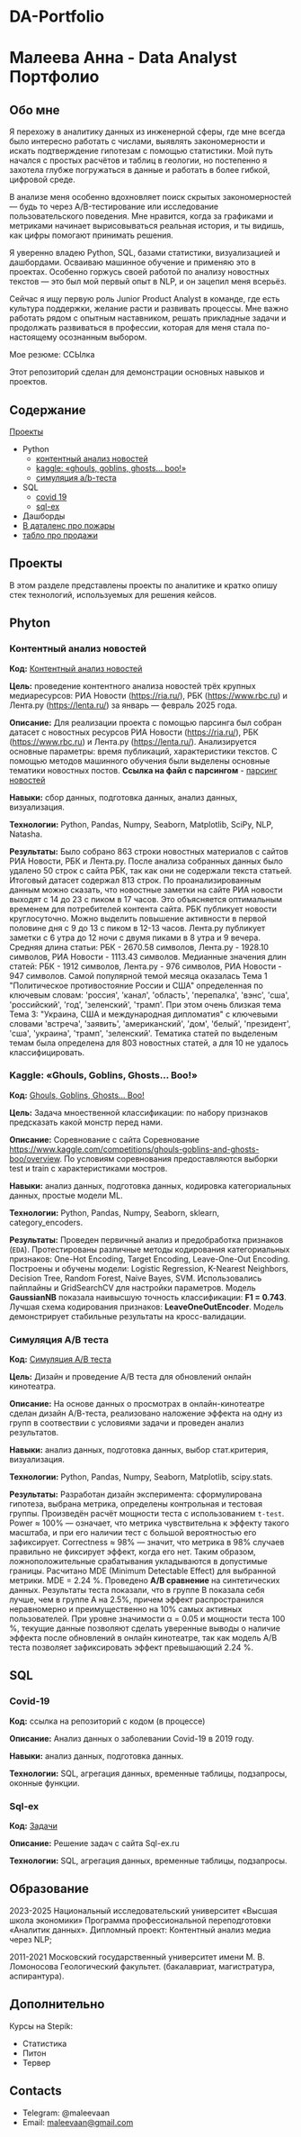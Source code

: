 # DA-Portfolio
# Малеева Анна - Data Analyst Портфолио
## Обо мне
Я перехожу в аналитику данных из инженерной сферы, где мне всегда было интересно работать с числами, выявлять закономерности и искать подтверждение гипотезам с помощью статистики. Мой путь начался с простых расчётов и таблиц в геологии, но постепенно я захотела глубже погружаться в данные и работать в более гибкой, цифровой среде.

В анализе меня особенно вдохновляет поиск скрытых закономерностей — будь то через A/B-тестирование или исследование пользовательского поведения. Мне нравится, когда за графиками и метриками начинает вырисовываться реальная история, и ты видишь, как цифры помогают принимать решения.

Я уверенно владею Python, SQL, базами статистики, визуализацией и дашбордами. Осваиваю машинное обучение и применяю это в проектах. Особенно горжусь своей работой по анализу новостных текстов — это был мой первый опыт в NLP, и он зацепил меня всерьёз.

Сейчас я ищу первую роль Junior Product Analyst в команде, где есть культура поддержки, желание расти и развивать процессы. Мне важно работать рядом с опытным наставником, решать прикладные задачи и продолжать развиваться в профессии, которая для меня стала по-настоящему осознанным выбором.

Мое резюме: ССЫлка

Этот репозиторий сделан для демонстрации основных навыков и проектов. 

## Содержание
[Проекты](#проекты)
  - Python
    - [контентный анализ новостей](#-контентный-анализ-новостей)
    - [kaggle: «ghouls, goblins, ghosts… boo!»](#-kaggle:-«ghouls,-goblins,-ghosts…-boo!»)
    - [симуляция а/b-теста](#-симуляция-а/b-теста) 
  - SQL
    - [covid 19](#-covid-19)
    - [sql-ex](#-sql-ex)
  - Дашборды
   -  [В даталенс про пожары](ссылка)
   -  [табло про продажи](ссылка)


## Проекты
В этом разделе представлены проекты по аналитике и кратко опишу стек технологий, используемых для решения кейсов.

## Phyton

### Контентный анализ новостей
**Код:** [Контентный анализ новостей](https://github.com/maleevaan/Portfolio-projects/blob/main/%D0%9D%D0%BE%D0%B2%D0%BE%D1%81%D1%82%D0%B8.ipynb)

**Цель:** проведение контентного анализа новостей трёх крупных медиаресурсов: РИА Новости (https://ria.ru/), РБК (https://www.rbc.ru) и Лента.ру (https://lenta.ru/) за январь — февраль 2025 года.

**Описание:** Для реализации проекта с помощью парсинга был собран датасет с новостных ресурсов РИА Новости (https://ria.ru/), РБК (https://www.rbc.ru) и Лента.ру (https://lenta.ru/). Анализируется основные параметры: время публикаций, характеристики текстов. С помощью методов машинного обучения были выделены основные тематики новостных постов. 
**Ссылка на файл с парсингом** - [парсинг новостей](https://github.com/maleevaan/Portfolio-projects/blob/main/%D0%9F%D0%B0%D1%80%D1%81%D0%B8%D0%BD%D0%B3%20%D0%BD%D0%BE%D0%B2%D0%BE%D1%81%D1%82%D0%B5%D0%B9.ipynb) 

**Навыки:** сбор данных, подготовка данных, анализ данных, визуализация.

**Технологии:** Python, Pandas, Numpy, Seaborn, Matplotlib, SciPy, NLP, Natasha.

**Результаты:** Было собрано 863 строки новостных материалов с сайтов РИА Новости, РБК и Лента.ру. После анализа собранных данных было удалено 50 строк с сайта РБК, так как они не содержали текста статьей. Итоговый датасет содержал 813 строк.
По проанализированным данным можно сказать, что новостные заметки на сайте РИА новости выходят с 14 до 23 с пиком в 17 часов. Это объясняется оптимальным временем для потребителей контента сайта. РБК публикует новости круглосуточно. Можно выделить повышение активности в первой половине дня с 9 до 13 с пиком в 12-13 часов. Лента.ру публикует заметки с 6 утра до 12 ночи с двумя пиками в 8 утра и 9 вечера. Средняя длина статьи: РБК - 2670.58 символов, Лента.ру - 1928.10 символов, РИА Новости - 1113.43 символов. 
Медианные значения длин статей: РБК - 1912 символов, Лента.ру - 976 символов, РИА Новости - 947 символов. 
Самой популярной темой месяца оказалась Тема 1 "Политическое противостояние России и США" определенная по ключевым словам: 'россия', 'канал', 'область', 'перепалка', 'вэнс', 'сша', 'российский', 'год', 'зеленский', 'трамп'. При этом очень близкая тема Тема 3: "Украина, США и международная дипломатия" с ключевыми словами 'встреча', 'заявить', 'американский', 'дом', 'белый', 'президент', 'сша', 'украина', 'трамп', 'зеленский'. Тематика статей по выделеным темам была определена для 803 новостных статей, а для 10 не удалось классифицировать.

### Kaggle: «Ghouls, Goblins, Ghosts… Boo!»
**Код:** [Ghouls, Goblins, Ghosts… Boo!](https://github.com/maleevaan/Portfolio-projects/blob/main/BOO_project_classifaer.ipynb)

**Цель:** Задача мноественной классификации: по набору признаков предсказать какой монстр перед нами. 

**Описание:** Соревнование с сайта Соревнование https://www.kaggle.com/competitions/ghouls-goblins-and-ghosts-boo/overview. По условиям соревнования предоставляются выборки test и train с характеристиками мостров. 

**Навыки:** анализ данных, подготовка данных, кодировка категориальных данных, простые модели ML. 

**Технологии:** Python, Pandas, Numpy, Seaborn, sklearn, category_encoders.

**Результаты:** Проведен первичный анализ и предобработка признаков (`EDA`). Протестированы различные методы кодирования категориальных признаков: One-Hot Encoding, Target Encoding, Leave-One-Out Encoding. Построены и обучены модели: Logistic Regression, K-Nearest Neighbors, Decision Tree, Random Forest, Naive Bayes, SVM. Использовались пайплайны и GridSearchCV для настройки параметров.
Модель **GaussianNB** показала наивысшую точность классификации:  **F1 = 0.743**. Лучшая схема кодирования признаков: **LeaveOneOutEncoder**. Модель демонстрирует стабильные результаты на кросс-валидации.

### Симуляция А/В теста
**Код:** [Симуляция А/В теста](https://github.com/maleevaan/Portfolio-projects/blob/main/%D0%90%D0%92%20%D1%82%D0%B5%D1%81%D1%82.ipynb)

**Цель:** Дизайн и проведение А/В теста для обновлений онлайн кинотеатра.

**Описание:** На основе данных о просмотрах в онлайн-кинотеатре сделан дизайн А/В-теста, реализовано наложение эффекта на одну из групп в соотвествии с условиями задачи и проведен анализ результатов.

**Навыки:** анализ данных, подготовка данных, выбор стат.критерия, визуализация.

**Технологии:** Python, Pandas, Numpy, Seaborn, Matplotlib, scipy.stats.

**Результаты:** Разработан дизайн эксперимента: сформулирована гипотеза, выбрана метрика, определены контрольная и тестовая группы. Произведён расчёт мощности теста с использованием `t-test`. Power ≈ 100% — означает, что метрика чувствительна к эффекту такого масштаба, и при его наличии тест с большой вероятностью его зафиксирует. Correctness ≈ 98% — значит, что метрика в 98% случаев правильно не фиксирует эффект, когда его нет. Таким образом, ложноположительные срабатывания укладываются в допустимые границы. Расчитано MDE (Minimum Detectable Effect) для выбранной метрики. MDE = 2.24 %.  Проведено **A/B сравнение** на синтетических данных. Результаты теста показали, что в группе В показала себя лучше, чем в группе А на 2.5%, причем эффект распространился неравномерно и преимущественно на 10% самых активных пользователей. При уровне значимости α = 0.05 и мощности теста 100 %, текущие данные позволяют сделать уверенные выводы о наличие эффекта после обновлений в онлайн кинотеатре, так как модель А/В теста позволяет зафиксировать эффект превышающий 2.24 %.

## SQL

### Covid-19
**Код:** ссылка на репозиторий с кодом (в процессе)

**Описание:** Анализ данных о заболевании Covid-19 в 2019 году.

**Навыки:** анализ данных, подготовка данных.

**Технологии:** SQL, агрегация данных, временные таблицы, подзапросы, оконные функции.

### Sql-ex

**Код:** [Задачи](https://github.com/maleevaan/Portfolio-projects/blob/main/%D0%97%D0%B0%D0%B4%D0%B0%D1%87%D0%B8.ipynb)

**Описание:** Решение задач с сайта Sql-ex.ru

**Технологии:** SQL, агрегация данных, временные таблицы, подзапросы.



## Образование
2023-2025 Национальный исследовательский университет «Высшая школа экономики»
Программа профессиональной переподготовки «Аналитик данных». 
Дипломный проект: Контентный анализ медиа через NLP;

2011-2021 Московский государственный университет имени М. В. Ломоносова
Геологический факультет. (бакалавриат, магистратура, аспирантура).


## Дополнительно
Курсы на Stepik:
- Статистика
- Питон
- Тервер

## Contacts
- Telegram: @maleevaan
- Email:  maleevaan@gmail.com

